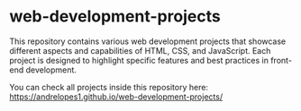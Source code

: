 # web-development-projects

This repository contains various web development projects that showcase different aspects and capabilities of HTML, CSS, and JavaScript. Each project is designed to highlight specific features and best practices in front-end development.

You can check all projects inside this repository here: https://andrelopes1.github.io/web-development-projects/
